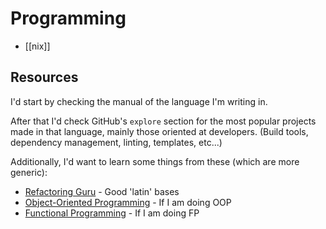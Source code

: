 # Programming

- [[nix]]

## Resources

I'd start by checking the manual of the language I'm writing in.

After that I'd check GitHub's `explore` section for the most popular projects made in that language,
mainly those oriented at developers. (Build tools, dependency management, linting, templates, etc...)

Additionally, I'd want to learn some things from these (which are more generic):

- [Refactoring Guru](https://refactoring.guru/) - Good 'latin' bases
- [Object-Oriented Programming](https://en.wikipedia.org/wiki/Object-oriented_programming) - If I am doing OOP
- [Functional Programming](https://en.wikipedia.org/wiki/Functional_programming) - If I am doing FP